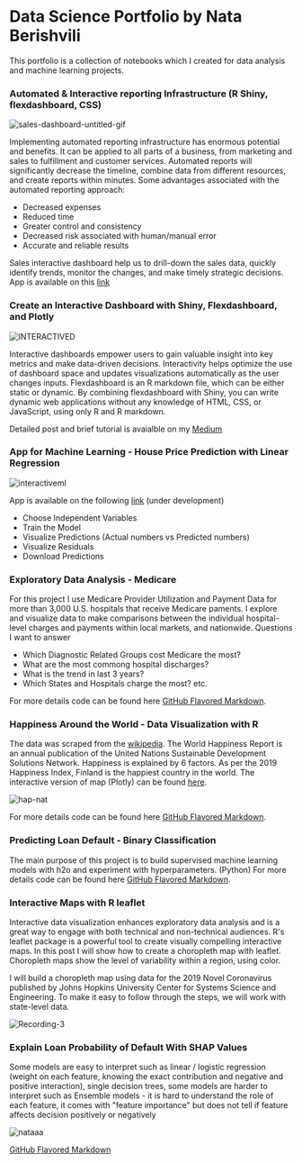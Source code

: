 
# Data Science Portfolio by Nata Berishvili

This portfolio is a collection of notebooks which I created for data analysis and machine learning projects.



### Automated & Interactive reporting Infrastructure (R Shiny, flexdashboard, CSS)

![sales-dashboard-untitled-gif](https://user-images.githubusercontent.com/50959111/105636336-ed278580-5e35-11eb-81e6-4348cd9f1de5.gif)

Implementing automated reporting infrastructure has enormous potential and benefits. It can be applied to all parts of a business, from marketing and sales to fulfillment and customer services. Automated reports will significantly decrease the timeline, combine data from different resources, and create reports within minutes.
Some advantages associated with the automated reporting approach:
  
* Decreased expenses  
* Reduced time
* Greater control and consistency 
* Decreased risk associated with human/manual error  
* Accurate and reliable results

Sales interactive dashboard help us to drill-down the sales data, quickly identify trends, monitor the changes, and make timely strategic decisions. App is available on this [link](https://nataberishvili.shinyapps.io/sales-dashboard/)



### Create an Interactive Dashboard with Shiny, Flexdashboard, and Plotly


![INTERACTIVED](https://user-images.githubusercontent.com/50959111/104055992-b3137e00-51bd-11eb-9e55-699d0d50da01.gif)

Interactive dashboards empower users to gain valuable insight into key metrics and make data-driven decisions. Interactivity helps optimize the use of dashboard space and updates visualizations automatically as the user changes inputs. Flexdashboard is an R markdown file, which can be either static or dynamic. By combining flexdashboard with Shiny, you can write dynamic web applications without any knowledge of HTML, CSS, or JavaScript, using only R and R markdown.

Detailed post and brief tutorial is avaialble on my [Medium](https://towardsdatascience.com/create-an-interactive-dashboard-with-shiny-flexdashboard-and-plotly-b1f025aebc9c?sk=a98219944d59b6952c5bb09b324bc433) 






### App for Machine Learning - House Price Prediction with Linear Regression

![interactiveml](https://user-images.githubusercontent.com/50959111/106993325-77ca8780-6748-11eb-9b93-fdf6264a9117.gif)


App is available on the following [link](https://nataberishvili.shinyapps.io/experiment/?_ga=2.23297273.257749571.1612459847-307122735.1584651229)
(under development)

* Choose Independent Variables
* Train the Model
* Visualize Predictions (Actual numbers vs Predicted numbers)
* Visualize Residuals
* Download Predictions






### Exploratory Data Analysis - Medicare


For this project I use Medicare Provider Utilization and Payment Data for more than 3,000 U.S. hospitals that receive Medicare paments. I explore and visualize data to make comparisons between the individual hospital-level charges and payments within local markets, and nationwide. 
Questions I want to answer 


- Which Diagnostic Related Groups cost Medicare the most?
- What are the most commong hospital discharges? 
- What is the trend in last 3 years?
- Which States and Hospitals charge the most? etc.


For more details code can be found here [GitHub Flavored Markdown](https://github.com/nataberishvili/Exploratory_data_analysis_medicare).








### Happiness Around the World - Data Visualization with R


The data was scraped from the [wikipedia](https://en.wikipedia.org/wiki/World_Happiness_Report).
The World Happiness Report is an annual publication of the United Nations Sustainable Development Solutions Network. Happiness is explained by 6 factors. As per the 2019 Happiness Index, Finland is the happiest country in the world. 
The interactive version of map (Plotly) can be found [here](https://plot.ly/~nataberishvili/9/?fbclid=IwAR1_SeAYlIe_Kc2gp-AlTnV7o7blV77eEiXuRSK81Ajs72JDrKVyxuMvLqI#/.embed).

![hap-nat](https://user-images.githubusercontent.com/50959111/73878371-6c3c3c00-4828-11ea-8514-b867b21cad68.png)




For more details code can be found here [GitHub Flavored Markdown](https://github.com/nataberishvili/happiness_data_visualization_r).








### Predicting Loan Default - Binary Classification

The main purpose of this project is to build supervised machine learning models with h2o and experiment with hyperparameters. (Python)
For more details code can be found here [GitHub Flavored Markdown](https://github.com/nataberishvili/h2o_rf_gbm_stacked_ensambles_loan_default/blob/master/h2o-rf-gbm-stacked.ipynb).

### Interactive Maps with R leaflet

Interactive data visualization enhances exploratory data analysis and is a great way to engage with both technical and non-technical audiences. R's leaflet package is a powerful tool to create visually compelling interactive maps. In this post I will show how to create a choropleth map with leaflet. Choropleth maps show the level of variability within a region, using color.  


I will build a choropleth map using data for the 2019 Novel Coronavirus published by Johns Hopkins University Center for Systems Science and Engineering. To make it easy to follow through the steps, we will work with state-level data.

![Recording-3](https://user-images.githubusercontent.com/50959111/94729665-03ae4c00-0330-11eb-8ace-69ed10a68c04.gif)

### Explain Loan Probability of Default With SHAP Values

Some models are easy to interpret such as linear / logistic regression (weight on each feature, knowing the exact contribution and negative and positive interaction), single decision trees, some models are harder to interpret such as Ensemble models - it is hard to understand the role of each feature, it comes with "feature importance" but does not tell if feature affects decision positively or negatively

![nataaa](https://user-images.githubusercontent.com/50959111/74569704-07c85d80-4f49-11ea-8d6d-4f3c9fb3a999.png)

[GitHub Flavored Markdown](https://github.com/nataberishvili/explain_loan_probabiity_of_default/blob/master/SHAP_VALUES_NATA.ipynb) 


